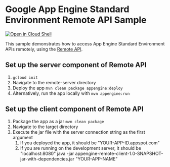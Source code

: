 # Google App Engine Standard Environment Remote API Sample

<a href="https://console.cloud.google.com/cloudshell/open?git_repo=https://github.com/GoogleCloudPlatform/java-docs-samples&page=editor&open_in_editor=appengine-java8/remote-README.md">
<img alt="Open in Cloud Shell" src ="http://gstatic.com/cloudssh/images/open-btn.png"></a>

This sample demonstrates how to access App Engine Standard Environment APIs remotely,
using the [Remote API](https://cloud.google.com/appengine/docs/java/tools/remoteapi).

## Set up the server component of Remote API
1. `gcloud init`
1. Navigate to the remote-server directory
1. Deploy the app
   `mvn clean package appengine:deploy`
1. Alternatively, run the app locally with
   `mvn appengine:run`
## Set up the client component of Remote API
1. Package the app as a jar
   `mvn clean package`
1. Navigate to the target directory
1. Execute the jar file with the server connection string as the first argument
   1. If you deployed the app, it should be "YOUR-APP-ID.appspot.com"
   1. If you are running on the development server, it should be "localhost:8080"
   java -jar appengine-remote-client-1.0-SNAPSHOT-jar-with-dependencies.jar "YOUR-APP-NAME"

